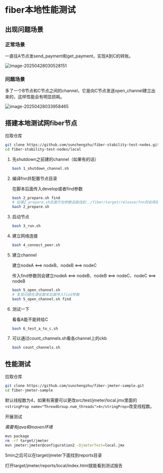 # fiber本地性能测试

## 出现问题场景

### 正常场景

一直往A节点发send_payment和get_payment，实现A到C的转账。

![image-20250428030528151](https://typora-1304641378.cos.ap-shanghai.myqcloud.com/images/image-20250428030528151.png)

### 问题场景

多了一个B节点和C节点之间的channel，它是向C节点发送open_channel建立出来的，这样性能会有明显损耗。

![image-20250428033958465](https://typora-1304641378.cos.ap-shanghai.myqcloud.com/images/image-20250428033958465.png)



## 搭建本地测试网fiber节点

拉取仓库

```bash
git clone https://github.com/sunchengzhu/fiber-stability-test-nodes.git
cd fiber-stability-test-nodes/local
```

1. 先shutdown之前建的channel（如果有的话）

   ```bash 
   bash 1_shutdown_channel.sh
   ```

2. 编译fnn并配置节点目录

   在脚本后面传入develop或者find参数

   ```bash
   bash 2_prepare.sh find
   # 如果2_prepare.sh后面不加参数且能找到../fiber/target/release/fnn则会用原来的fnn重新配置节点目录
   bash 2_prepare.sh
   ```

3. 启动节点

   ```bash 
   bash 3_run.sh
   ```

4. 建立网络连接

   ```bash
   bash 4_connect_peer.sh
   ```

5. 建立channel

   建立nodeA ⟺ nodeB、nodeB ⟺ nodeC

   传入find参数则会建立nodeA ⟺ nodeB、nodeB ⟺ nodeC、nodeC ⟺ nodeB

   ```bash
   bash 5_open_channel.sh
   # 复现问题在请在脚本后面传入find参数
   bash 5_open_channel.sh find
   ```

6. 测试一下

   看看A能不能转给C

   ```bash
   bash 6_test_a_to_c.sh
   ```

7. 可以通过count_channels.sh看各channel上的ckb

   ```bash
   bash count_channels.sh
   ```

   

## 性能测试

拉取仓库

```bash
git clone https://github.com/sunchengzhu/fiber-jmeter-sample.git
cd fiber-jmeter-sample
```

默认线程数为4，如果有需要可以更改src/test/jmeter/local.jmx里面的`<stringProp name="ThreadGroup.num_threads">4</stringProp>`改变线程数。

开展测试

_需要有java和maven环境_

```bash
mvn package
rm -rf target/jmeter
mvn jmeter:jmeter@configuration2 -DjmeterTest=local.jmx
```

5min之后可以在target/jmeter下面找到reports目录

打开target/jmeter/reports/local/index.html就能看到测试报告

